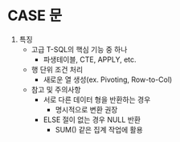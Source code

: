 # CASE 문

1. 특징
   - 고급 T-SQL의 핵심 기능 중 하나
     - 파생테이블, CTE, APPLY, etc.
   - 행 단위 조건 처리
     - 새로운 열 생성(ex. Pivoting, Row-to-Col)
   - 참고 및 주의사항
     - 서로 다른 데이터 형을 반환하는 경우
       - 명시적으로 변환 권장
     - ELSE 절이 없는 경우 NULL 반환
       - SUM() 같은 집계 작업에 활용
